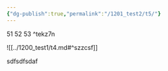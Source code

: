 ```yaml
---
{"dg-publish":true,"permalink":"/1201_test2/t5/"}
---
```




51
52
53 ^tekz7n



![[../1200_test1/t4.md#^szzcsf]]


sdfsdfsdaf